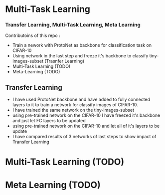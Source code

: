 # Multi-Task Learning
### Transfer Learning, Multi-Task Learning, Meta Learning





Contributoins of this repo : 

- Train a nework with ProtoNet as backbone for classification task on CIFAR-10
- Using network in the last step and freeze it's backbone to classify tiny-images-subset (Trasnfer Learning)
- Multi-Task Learning (TODO)
- Meta-Learning (TODO)



## Transfer Learning

 - I have used ProtoNet backbone and have added to fully connected layers to it to train a network for classify images of CIFAR-10. 
 -  I have trained the same network on the tiny-images-subset
 -  using pre-trained network on the CIFAR-10 I have freezed it's backbone and just let FC layers to be updated
 -  using pre-trained network on the CIFAR-10 and let all of it's layers to be update
 -  I have compared results of 3 networks of last steps to show impact of Transfer Learning


# Multi-Task Learning (TODO)


# Meta Learning (TODO)


